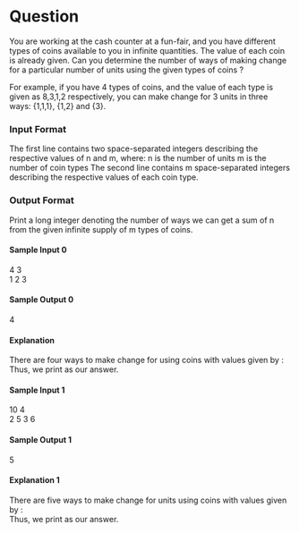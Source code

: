 # Question

You are working at the cash counter at a fun-fair, and you have different types of coins available to you in infinite quantities. The value of each coin is already given. Can you determine the number of ways of making change for a particular number of units using the given types of coins ?

For example, if you have 4 types of coins, and the value of each type is given as 8,3,1,2 respectively, you can make change for 3 units in three ways: {1,1,1}, {1,2} and {3}.

### Input Format

The first line contains two space-separated integers describing the respective values of n and m, where:
 n is the number of units
 m is the number of coin types
The second line contains m space-separated integers describing the respective values of each coin type.

### Output Format

Print a long integer denoting the number of ways we can get a sum of n from the given infinite supply of m types of coins.

#### Sample Input 0

4 3  
1 2 3

#### Sample Output 0

4

#### Explanation

There are four ways to make change for  using coins with values given by :  
Thus, we print  as our answer.  

#### Sample Input 1

10 4  
2 5 3 6

#### Sample Output 1

5

#### Explanation 1

There are five ways to make change for  units using coins with values given by :  
Thus, we print  as our answer.

